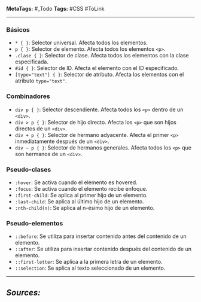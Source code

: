 **MetaTags:** #_Todo
**Tags:** #CSS #ToLink 
- - -
### Básicos
- `* { }`: Selector universal. Afecta todos los elementos.
- `p { }`: Selector de elemento. Afecta todos los elementos `<p>`.
- `.clase { }`: Selector de clase. Afecta todos los elementos con la clase especificada.
- `#id { }`: Selector de ID. Afecta el elemento con el ID especificado.
- `[type="text"] { }`: Selector de atributo. Afecta los elementos con el atributo `type="text"`.

### Combinadores
- `div p { }`: Selector descendiente. Afecta todos los `<p>` dentro de un `<div>`.
- `div > p { }`: Selector de hijo directo. Afecta los `<p>` que son hijos directos de un `<div>`.
- `div + p { }`: Selector de hermano adyacente. Afecta el primer `<p>` inmediatamente después de un `<div>`.
- `div ~ p { }`: Selector de hermanos generales. Afecta todos los `<p>` que son hermanos de un `<div>`.

### Pseudo-clases
- `:hover`: Se activa cuando el elemento es hovered.
- `:focus`: Se activa cuando el elemento recibe enfoque.
- `:first-child`: Se aplica al primer hijo de un elemento.
- `:last-child`: Se aplica al último hijo de un elemento.
- `:nth-child(n)`: Se aplica al n-ésimo hijo de un elemento.

### Pseudo-elementos
- `::before`: Se utiliza para insertar contenido antes del contenido de un elemento.
- `::after`: Se utiliza para insertar contenido después del contenido de un elemento.
- `::first-letter`: Se aplica a la primera letra de un elemento.
- `::selection`: Se aplica al texto seleccionado de un elemento.

- - - 
## ***Sources:***